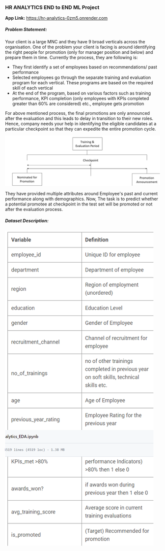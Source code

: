 ### HR ANALYTICS END to END ML Project ###

<b>App Link:</b> https://hr-analytics-0zm5.onrender.com

<h5>Problem Statement:</h5>
Your client is a large MNC and they have 9 broad verticals across the organisation. One of the problem your client is facing is around identifying the right people for promotion (only for manager position and below) and prepare them in time. Currently the process, they are following is:

 - They first identify a set of employees based on recommendations/ past performance
 - Selected employees go through the separate training and evaluation program for each vertical. These programs are based on the required skill of each vertical
 - At the end of the program, based on various factors such as training performance, KPI completion (only employees with KPIs completed greater than 60% are considered) etc., employee gets promotion

For above mentioned process, the final promotions are only announced after the evaluation and this leads to delay in transition to their new roles. Hence, company needs your help in identifying the eligible candidates at a particular checkpoint so that they can expedite the entire promotion cycle.

![Alt text](image-1.png)

They have provided multiple attributes around Employee's past and current performance along with demographics. Now, The task is to predict whether a potential promotee at checkpoint in the test set will be promoted or not after the evaluation process.

<h5>Dataset Description:</h5>

![Alt text](image-2.png)